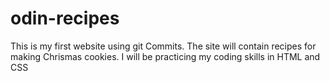 # odin-recipes
This is my first website using git Commits. The site will contain recipes for making Chrismas cookies. I will be practicing my coding skills in HTML and CSS